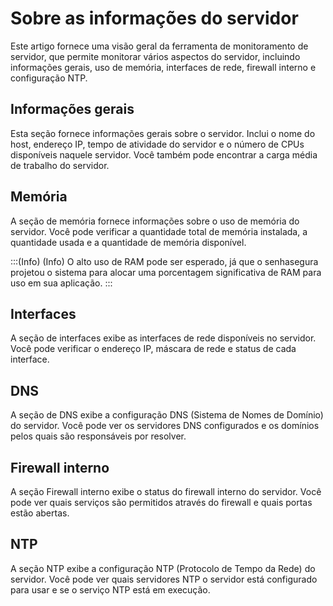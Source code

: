 # Sobre as informações do servidor

Este artigo fornece uma visão geral da ferramenta de monitoramento de servidor, que permite monitorar vários aspectos do servidor, incluindo informações gerais, uso de memória, interfaces de rede, firewall interno e configuração NTP.

## Informações gerais

Esta seção fornece informações gerais sobre o servidor. Inclui o nome do host, endereço IP, tempo de atividade do servidor e o número de CPUs disponíveis naquele servidor. Você também pode encontrar a carga média de trabalho do servidor.

## Memória

A seção de memória fornece informações sobre o uso de memória do servidor. Você pode verificar a quantidade total de memória instalada, a quantidade usada e a quantidade de memória disponível.

:::(Info) (Info)
O alto uso de RAM pode ser esperado, já que o senhasegura projetou o sistema para alocar uma porcentagem significativa de RAM para uso em sua aplicação.
:::

## Interfaces

A seção de interfaces exibe as interfaces de rede disponíveis no servidor. Você pode verificar o endereço IP, máscara de rede e status de cada interface.

## DNS

A seção de DNS exibe a configuração DNS (Sistema de Nomes de Domínio) do servidor. Você pode ver os servidores DNS configurados e os domínios pelos quais são responsáveis por resolver.

## Firewall interno

A seção Firewall interno exibe o status do firewall interno do servidor. Você pode ver quais serviços são permitidos através do firewall e quais portas estão abertas.

## NTP

A seção NTP exibe a configuração NTP (Protocolo de Tempo da Rede) do servidor. Você pode ver quais servidores NTP o servidor está configurado para usar e se o serviço NTP está em execução.
